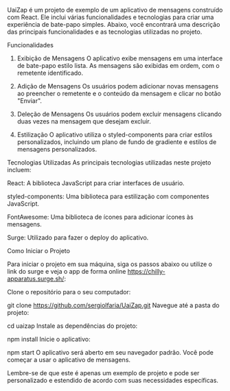 UaiZap
 é um projeto de exemplo de um aplicativo de mensagens construído com React. Ele inclui várias funcionalidades e tecnologias para criar uma experiência de bate-papo simples. Abaixo, você encontrará uma descrição das principais funcionalidades e as tecnologias utilizadas no projeto.

Funcionalidades
1. Exibição de Mensagens
O aplicativo exibe mensagens em uma interface de bate-papo estilo lista. As mensagens são exibidas em ordem, com o remetente identificado.

2. Adição de Mensagens
Os usuários podem adicionar novas mensagens ao preencher o remetente e o conteúdo da mensagem e clicar no botão "Enviar".

3. Deleção de Mensagens
Os usuários podem excluir mensagens clicando duas vezes na mensagem que desejam excluir.

4. Estilização
O aplicativo utiliza o styled-components para criar estilos personalizados, incluindo um plano de fundo de gradiente e estilos de mensagens personalizados.

Tecnologias Utilizadas
As principais tecnologias utilizadas neste projeto incluem:

React: A biblioteca JavaScript para criar interfaces de usuário.

styled-components: Uma biblioteca para estilização com componentes JavaScript.

FontAwesome: Uma biblioteca de ícones para adicionar ícones às mensagens.

Surge: Utilizado para fazer o deploy do aplicativo.

Como Iniciar o Projeto

Para iniciar o projeto em sua máquina, siga os passos abaixo ou utilize o link do surge e veja o app de forma online https://chilly-apparatus.surge.sh/:

Clone o repositório para o seu computador:

git clone https://github.com/sergiolfaria/UaiZap.git
Navegue até a pasta do projeto:

cd uaizap
Instale as dependências do projeto:

npm install
Inicie o aplicativo:

npm start
O aplicativo será aberto em seu navegador padrão. Você pode começar a usar o aplicativo de mensagens.

Lembre-se de que este é apenas um exemplo de projeto e pode ser personalizado e estendido de acordo com suas necessidades específicas.